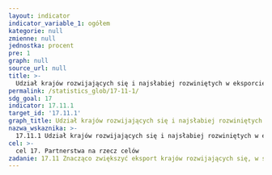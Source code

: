 ```yaml
---
layout: indicator
indicator_variable_1: ogółem
kategorie: null
zmienne: null
jednostka: procent
pre: 1
graph: null
source_url: null
title: >-
  Udział krajów rozwijających się i najsłabiej rozwiniętych w eksporcie światowym
permalink: /statistics_glob/17-11-1/
sdg_goal: 17
indicator: 17.11.1
target_id: '17.11.1'
graph_title: Udział krajów rozwijających się i najsłabiej rozwiniętych w eksporcie światowym
nazwa_wskaznika: >-
  17.11.1 Udział krajów rozwijających się i najsłabiej rozwiniętych w eksporcie światowym
cel: >-
  cel 17. Partnerstwa na rzecz celów
zadanie: 17.11 Znacząco zwiększyć eksport krajów rozwijających się, w szczególności mając na celu podwojenie udziału krajów najsłabiej rozwiniętych w globalnym eksporcie do 2020 roku
---
```


